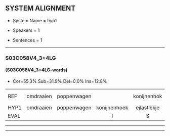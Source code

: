 
## SYSTEM ALIGNMENT

- System Name = hyp1

- Speakers = 1

- Sentences = 1

---

### S03C058V4_3+4LG

#### (S03C058V4_3+4LG-words)

- Cor=55.3%	Sub=31.9%	Del=0.0%	Ins=12.8%

|  |  |  |  |  |  |  |  |  |  |  |  |  |  |  |  |  |  |  |  |  |  |  |  |  |  |  |  |  |  |  |  |  |  |  |  |  |  |  |  |  |  |  |  |  |  |  |  |
|:--- |:---:|:---:|:---:|:---:|:---:|:---:|:---:|:---:|:---:|:---:|:---:|:---:|:---:|:---:|:---:|:---:|:---:|:---:|:---:|:---:|:---:|:---:|:---:|:---:|:---:|:---:|:---:|:---:|:---:|:---:|:---:|:---:|:---:|:---:|:---:|:---:|:---:|:---:|:---:|:---:|:---:|:---:|:---:|:---:|:---:|:---:|:---:|
| REF | omdraaien | poppenwagen |  | konijnenhok | elastiekje | ruziemaken | teddybeer | dierentuin | paddenstoelen | verstoppertje | wasmachine | fototoestel |  | * | toiletpapier | vrachtwagen | buurmannen | vogelkooi | olifant | schommelen | iedereen | schoenenwinkel*(schoenwinkel) | knutselen | ophangen | verjaardag | sprookjesboek |  |  | tandenborstel | lucifer | slaapkamer | achterdeur | ziekenhuis | nieuwsgierig | afblijven | kabouter |  |  | washandje | sneeuwwitje | goeiendag | vakantie | limonade | autorijden | eindelijk | familie | chocolade |
| HYP1 | omdraaien | poppenwagen | konijnenhoek | ejlastiekje | ruzie | maken | teribeer | dierentuin | pallenstoelen | verstopperdje | mashmachina | fototoestel | toa | toilet | papier | vrachtwagen | buurmannen | vogelkooi | olifant | schommelen | iedereen | schoonwinkel | knutselen | ophangen | verjaardag | sprookjesboek | dan | nen | borstel | lusdifer | slaapkamer | achterdeur | ziekenhuis | nieuwsgierig | afblijven | kabouter | was | handje | nee | witje | goeiendag | vakatie | limonade | autorijden | eindelijk | familie | chocolade |
| EVAL |  |  | I | S | S | S | S |  | S | S | S |  | I | S | S |  |  |  |  |  |  | S |  |  |  |  | I | I | S | S |  |  |  |  |  |  | I | I | S | S |  | S |  |  |  |  |  |
---

---
